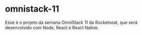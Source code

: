 # omnistack-11
Esse é o projeto da semana OmniStack 11 da Rocketseat, que será desenvolvido com Node, React e React Native.
